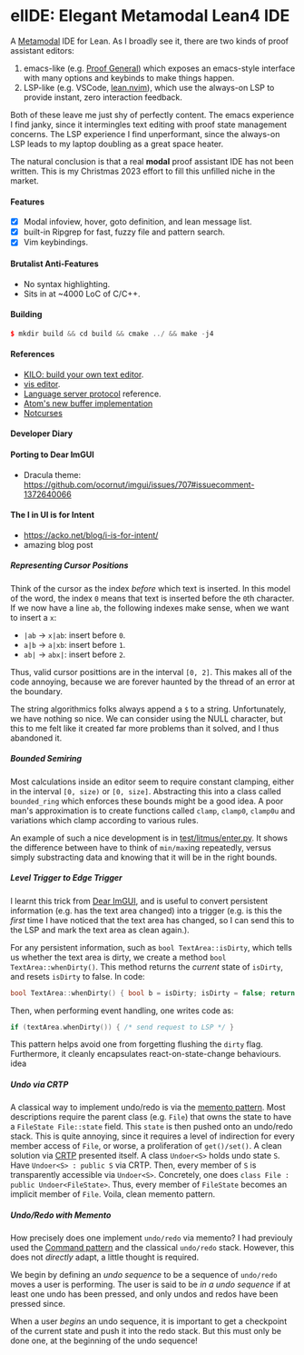 # elIDE: Elegant Metamodal Lean4 IDE

A [Metamodal](https://en.wikipedia.org/wiki/Metamodernism) IDE for Lean.
As I broadly see it, there are two kinds of proof assistant editors:
1. emacs-like (e.g. [Proof General](https://proofgeneral.github.io/)) which exposes
  an emacs-style interface with many options and keybinds to make things happen.
2. LSP-like (e.g. VSCode, [lean.nvim](https://github.com/Julian/lean.nvim)), which
   use the always-on LSP to provide instant, zero interaction feedback.

Both of these leave me just shy of perfectly content. The emacs experience I find
janky, since it intermingles text editing with proof state management concerns.
The LSP experience I find unperformant, since the always-on LSP leads to my laptop
doubling as a great space heater.

The natural conclusion is that a real **modal** proof assistant IDE has not been written.
This is my Christmas 2023 effort to fill this unfilled niche in the market.

#### Features

- [x] Modal infoview, hover, goto definition, and lean message list.
- [x] built-in Ripgrep for fast, fuzzy file and pattern search.
- [x] Vim keybindings.

#### Brutalist Anti-Features

- No syntax highlighting.
- Sits in at ~4000 LoC of C/C++.


#### Building

```cpp
$ mkdir build && cd build && cmake ../ && make -j4
```

#### References

- [KILO: build your own text editor](https://viewsourcecode.org/snaptoken/kilo/).
- [vis editor](https://github.com/martanne/vis).
- [Language server protocol](https://microsoft.github.io/language-server-protocol/) reference.
- [Atom's new buffer implementation](https://web.archive.org/web/20221129082104/http://blog.atom.io/2017/10/12/atoms-new-buffer-implementation.html)
- [Notcurses](https://notcurses.com/)


#### Developer Diary

#### Porting to Dear ImGUI

- Dracula theme: https://github.com/ocornut/imgui/issues/707#issuecomment-1372640066

#### The I in UI is for Intent

- https://acko.net/blog/i-is-for-intent/
- amazing blog post 

##### Representing Cursor Positions

Think of the cursor as the index *before* which text is inserted.
In this model of the word, the index `0` means that text is inserted before the `0`th character.
If we now have a line `ab`, the following indexes make sense, when we want to insert a `x`:

- `|ab` → `x|ab`: insert before `0`.
- `a|b` → `a|xb`: insert before `1`.
- `ab|` → `abx|`: insert before `2`.

Thus, valid cursor posittions are in the interval `[0, 2]`.
This makes all of the code annoying,
because we are forever haunted by the thread of an error at the boundary.

The string algorithmics folks always append a `$` to a string.
Unfortunately, we have nothing so nice.
We can consider using the NULL character,
but this to me felt like it created far more problems than it solved, and I thus abandoned it.

##### Bounded Semiring

Most calculations inside an editor seem to require constant clamping,
either in the interval `[0, size)` or `[0, size]`.
Abstracting this into a class called `bounded_ring` which enforces these bounds might be a good idea.
A poor man's approximation is to create functions called `clamp`, `clamp0`, `clamp0u` and variations which
clamp according to various rules.

An example of such a nice development is in [test/litmus/enter.py](https://github.com/bollu/elide/blob/fb76abc0ed2258d3c57453b1ce0067b9b690ea6a/test/litmus/enter.py#L75-L87).
It shows the difference between have to think of `min/max`ing repeatedly,
versus simply substracting data and knowing that it will be in the right bounds.

##### Level Trigger to Edge Trigger

I learnt this trick from [Dear ImGUI](https://github.com/ocornut/imgui), and is useful to convert persistent information
(e.g. has the text area changed) into a trigger (e.g. is this the *first* time I have noticed that the text area has changed, so I can send this to the LSP and mark the text area as clean again.). 


For any persistent information, such as `bool TextArea::isDirty`, which tells us whether the text area is dirty,
we create a method `bool TextArea::whenDirty()`.
This method returns the *current* state of `isDirty`, and resets `isDirty` to false. In code:

```cpp
bool TextArea::whenDirty() { bool b = isDirty; isDirty = false; return b; };
```

Then, when performing event handling, one writes code as:

```cpp
if (textArea.whenDirty()) { /* send request to LSP */ }
```

This pattern helps avoid one from forgetting flushing the `dirty` flag.
Furthermore, it cleanly encapsulates react-on-state-change behaviours.
idea 


##### Undo via CRTP

A classical way to implement undo/redo is via the [memento pattern](https://en.wikipedia.org/wiki/Memento_pattern).
Most descriptions require the parent class (e.g. `File`) that owns the state to have a `FileState File::state` field.
This `state` is then pushed onto an undo/redo stack. 
This is quite annoying, since it requires a level of indirection for every member access of `File`,
or worse, 
a proliferation of `get()/set()`.
A clean solution via [CRTP](https://en.cppreference.com/w/cpp/language/crtp) presented itself.
A class `Undoer<S>` holds undo state `S`. Have `Undoer<S> : public S` via CRTP.
Then, every member of `S` is transparently accessible via `Undoer<S>`.
Concretely, one does `class File : public Undoer<FileState>`.
Thus, every member of `FileState` becomes an implicit member of `File`.
Voila, clean memento pattern.


##### Undo/Redo with Memento

How precisely does one implement `undo/redo` via memento?
I had previouly used the [Command pattern](https://en.wikipedia.org/wiki/Command_pattern) and the classical `undo/redo` stack.
However, this does not *directly* adapt, a little thought is required.

We begin by defining an *undo sequence* to be a sequence of `undo/redo` moves a user is performing.
The user is said to be *in a undo sequence* if at least one undo has been pressed, and only undos and redos have been pressed since.

When a user *begins* an undo sequence, it is important to get a checkpoint of the current state and push it into the redo stack.
But this must only be done one, at the beginning of the undo sequence!




